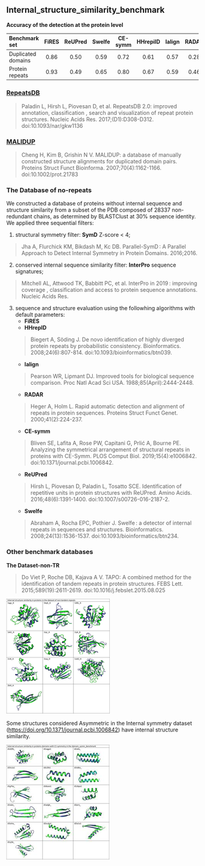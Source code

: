 ## Internal_structure_similarity_benchmark

**Accuracy of the detection at the protein level**

| Benchmark set      | FiRES | ReUPred | Swelfe | CE-symm | HHrepiID | lalign | RADAR |
| :----------------- | :---: | :-----: | :----: | :-----: | :------: | :----: | :---: |
| Duplicated domains |  0.86 |  0.50   |  0.59  |  0.72   |   0.61   |  0.57  |  0.28 |
| Protein repeats    |  0.93 |  0.49   |  0.65  |  0.80   |   0.67   |  0.59  |  0.46 |

### [RepeatsDB](https://github.com/Claualvarez/Internal_structure_similarity_benchmark/blob/master/RepeatsDB/RepeatsDB_reference_units.tsv)
>Paladin L, Hirsh L, Piovesan D, et al. RepeatsDB 2.0: improved annotation,
classification , search and visualization of repeat protein structures.
Nucleic Acids Res. 2017;(D1):D308-D312. doi:10.1093/nar/gkw1136

### [MALIDUP](https://github.com/Claualvarez/Internal_structure_similarity_benchmark/blob/master/MALIDUP_set/MALIDUP_reference_units.tsv)
>Cheng H, Kim B, Grishin N V. MALIDUP: a database of manually constructed
structure alignments for duplicated domain pairs. Proteins Struct Funct Bioinforma.
2007;70(4):1162-1166. doi:10.1002/prot.21783


### The Database of no-repeats
We constructed a database of proteins without internal sequence and structure similarity from a subset of the PDB composed of 28337 non-redundant chains, as determined by BLASTClust at 30% sequence identity.
We applied three sequential filters:

1. structural symmetry filter: **SymD** Z-score < 4;
> Jha A, Flurchick KM, Bikdash M, Kc DB. Parallel-SymD : A Parallel Approach to Detect Internal Symmetry in Protein Domains. 2016;2016.
2. conserved internal sequence similarity filter: **InterPro** sequence signatures;
> Mitchell AL, Attwood TK, Babbitt PC, et al. InterPro in 2019 : improving coverage , classification and access to protein sequence annotations. Nucleic Acids Res.
3. sequence and structure evaluation using the followhing algorithms with default parameters:
   - **FiRES**
   - **HHrepID** 
   > Biegert A, Söding J. De novo identification of highly diverged protein repeats by probabilistic consistency. Bioinformatics. 2008;24(6):807-814. doi:10.1093/bioinformatics/btn039.
   - **lalign**
   > Pearson WR, Lipmant DJ. Improved tools for biological sequence comparison. Proc Natl Acad Sci USA. 1988;85(April):2444-2448.
   - **RADAR**
   > Heger A, Holm L. Rapid automatic detection and alignment of repeats in protein sequences. Proteins Struct Funct Genet. 2000;41(2):224-237.
   - **CE-symm**
   > Bliven SE, Lafita A, Rose PW, Capitani G, Prlić A, Bourne PE. Analyzing the symmetrical arrangement of structural repeats in proteins with CE-Symm. PLOS Comput Biol. 2019;15(4):e1006842. doi:10.1371/journal.pcbi.1006842.
   - **ReUPred**
   > Hirsh L, Piovesan D, Paladin L, Tosatto SCE. Identification of repetitive units in protein structures with ReUPred. Amino Acids. 2016;48(6):1391-1400. doi:10.1007/s00726-016-2187-2.
   - **Swelfe**
   > Abraham A, Rocha EPC, Pothier J. Swelfe : a detector of internal repeats in sequences and structures. Bioinformatics. 2008;24(13):1536-1537. doi:10.1093/bioinformatics/btn234.


### Other benchmark databases 

**The Dataset-non-TR** 
> Do Viet P, Roche DB, Kajava A V. TAPO: A combined method for the
identification of tandem repeats in protein structures. FEBS Lett. 2015;589(19):2611-2619. doi:10.1016/j.febslet.2015.08.025

![Structures with internal similarity in the database of no-tandem-repeats](images/No-tandem-repeats.png)

Some structures considered Asymmetric in the Internal symmetry dataset (https://doi.org/10.1371/journal.pcbi.1006842) have internal structure similarity.


![Structures with internal similarity in the domain_symm benchmark](images/Dom_symm_bench.jpg)

